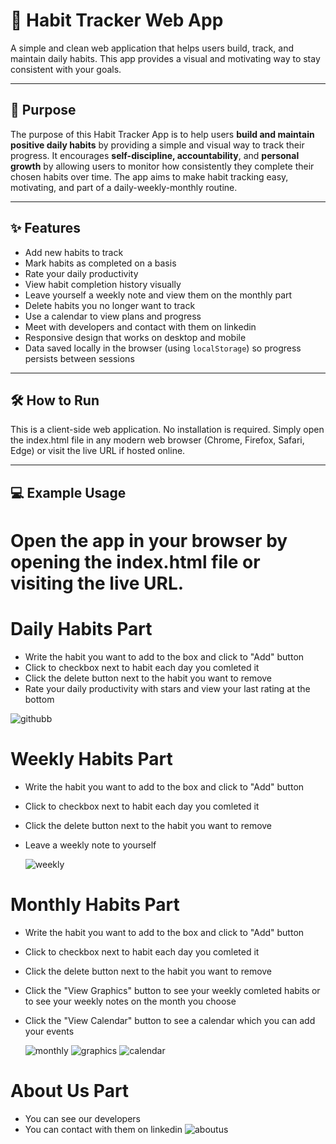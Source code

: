 # 🧠 Habit Tracker Web App

A simple and clean web application that helps users build, track, and maintain daily habits. This app provides a visual and motivating way to stay consistent with your goals.

---

## 🎯 Purpose

The purpose of this Habit Tracker App is to help users **build and maintain positive daily habits** by providing a simple and visual way to track their progress. It encourages **self-discipline, accountability**, and **personal growth** by allowing users to monitor how consistently they complete their chosen habits over time. The app aims to make habit tracking easy, motivating, and part of a daily-weekly-monthly routine.

---

## ✨ Features

- Add new habits to track
- Mark habits as completed on a basis
- Rate your daily productivity
- View habit completion history visually
- Leave yourself a weekly note and view them on the monthly part
- Delete habits you no longer want to track
- Use a calendar to view plans and progress
- Meet with developers and contact with them on linkedin
- Responsive design that works on desktop and mobile
- Data saved locally in the browser (using `localStorage`) so progress persists between sessions

---

## 🛠️ How to Run

This is a client-side web application. No installation is required. Simply open the index.html file in any modern web browser (Chrome, Firefox, Safari, Edge) or visit the live URL if hosted online.

---

## 💻 Example Usage

# Open the app in your browser by opening the index.html file or visiting the live URL.

# Daily Habits Part
- Write the habit you want to add to the box and click to "Add" button
- Click to checkbox next to habit each day you comleted it
- Click the delete button next to the habit you want to remove
- Rate your daily productivity with stars and view your last rating at the bottom

![githubb](https://github.com/user-attachments/assets/1451d04b-e0a3-4fa3-81d1-fb3f201181d0)


# Weekly Habits Part
- Write the habit you want to add to the box and click to "Add" button
- Click to checkbox next to habit each day you comleted it
- Click the delete button next to the habit you want to remove
- Leave a weekly note to yourself

  ![weekly](https://github.com/user-attachments/assets/14c4d0d5-f4e7-4ceb-a895-a57bf27366ec)


# Monthly Habits Part
- Write the habit you want to add to the box and click to "Add" button
- Click to checkbox next to habit each day you comleted it
- Click the delete button next to the habit you want to remove
- Click the "View Graphics" button to see your weekly comleted habits or to see your weekly notes on the month you choose
- Click the "View Calendar" button to see a calendar which you can add your events

  ![monthly](https://github.com/user-attachments/assets/8714001a-2274-482c-8fb2-91a6e568e4cd)
  ![graphics](https://github.com/user-attachments/assets/3df9877b-450c-4e70-8c42-25d5faa63789)
  ![calendar](https://github.com/user-attachments/assets/e2914ac6-491c-4573-96ac-126d6b75c37a)



# About Us Part
- You can see our developers 
- You can contact with them on linkedin
  ![aboutus](https://github.com/user-attachments/assets/01eafe5c-90c1-474f-a57e-c930ab24074c)
